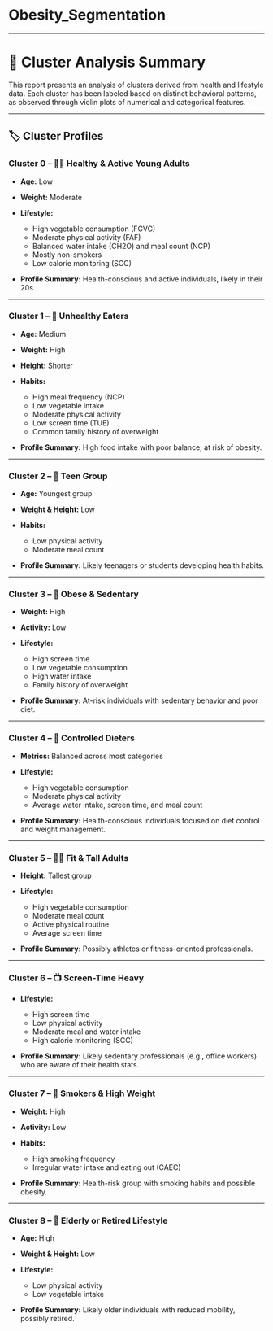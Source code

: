 # Obesity_Segmentation
---

# 🧩 Cluster Analysis Summary

This report presents an analysis of clusters derived from health and lifestyle data. Each cluster has been labeled based on distinct behavioral patterns, as observed through violin plots of numerical and categorical features.

---

## 🏷️ Cluster Profiles

### **Cluster 0 – 🧘‍♂️ Healthy & Active Young Adults**

* **Age:** Low
* **Weight:** Moderate
* **Lifestyle:**

  * High vegetable consumption (FCVC)
  * Moderate physical activity (FAF)
  * Balanced water intake (CH2O) and meal count (NCP)
  * Mostly non-smokers
  * Low calorie monitoring (SCC)
* **Profile Summary:** Health-conscious and active individuals, likely in their 20s.

---

### **Cluster 1 – 🍔 Unhealthy Eaters**

* **Age:** Medium
* **Weight:** High
* **Height:** Shorter
* **Habits:**

  * High meal frequency (NCP)
  * Low vegetable intake
  * Moderate physical activity
  * Low screen time (TUE)
  * Common family history of overweight
* **Profile Summary:** High food intake with poor balance, at risk of obesity.

---

### **Cluster 2 – 👶 Teen Group**

* **Age:** Youngest group
* **Weight & Height:** Low
* **Habits:**

  * Low physical activity
  * Moderate meal count
* **Profile Summary:** Likely teenagers or students developing health habits.

---

### **Cluster 3 – 🍩 Obese & Sedentary**

* **Weight:** High
* **Activity:** Low
* **Lifestyle:**

  * High screen time
  * Low vegetable consumption
  * High water intake
  * Family history of overweight
* **Profile Summary:** At-risk individuals with sedentary behavior and poor diet.

---

### **Cluster 4 – 🍱 Controlled Dieters**

* **Metrics:** Balanced across most categories
* **Lifestyle:**

  * High vegetable consumption
  * Moderate physical activity
  * Average water intake, screen time, and meal count
* **Profile Summary:** Health-conscious individuals focused on diet control and weight management.

---

### **Cluster 5 – 🏋️‍♂️ Fit & Tall Adults**

* **Height:** Tallest group
* **Lifestyle:**

  * High vegetable consumption
  * Moderate meal count
  * Active physical routine
  * Average screen time
* **Profile Summary:** Possibly athletes or fitness-oriented professionals.

---

### **Cluster 6 – 📺 Screen-Time Heavy**

* **Lifestyle:**

  * High screen time
  * Low physical activity
  * Moderate meal and water intake
  * High calorie monitoring (SCC)
* **Profile Summary:** Likely sedentary professionals (e.g., office workers) who are aware of their health stats.

---

### **Cluster 7 – 🚬 Smokers & High Weight**

* **Weight:** High
* **Activity:** Low
* **Habits:**

  * High smoking frequency
  * Irregular water intake and eating out (CAEC)
* **Profile Summary:** Health-risk group with smoking habits and possible obesity.

---

### **Cluster 8 – 👵 Elderly or Retired Lifestyle**

* **Age:** High
* **Weight & Height:** Low
* **Lifestyle:**

  * Low physical activity
  * Low vegetable intake
* **Profile Summary:** Likely older individuals with reduced mobility, possibly retired.
